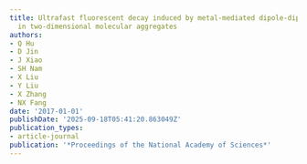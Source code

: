 ```yaml
---
title: Ultrafast fluorescent decay induced by metal-mediated dipole-dipole interaction
  in two-dimensional molecular aggregates
authors:
- Q Hu
- D Jin
- J Xiao
- SH Nam
- X Liu
- Y Liu
- X Zhang
- NX Fang
date: '2017-01-01'
publishDate: '2025-09-18T05:41:20.863049Z'
publication_types:
- article-journal
publication: '*Proceedings of the National Academy of Sciences*'
---
```


